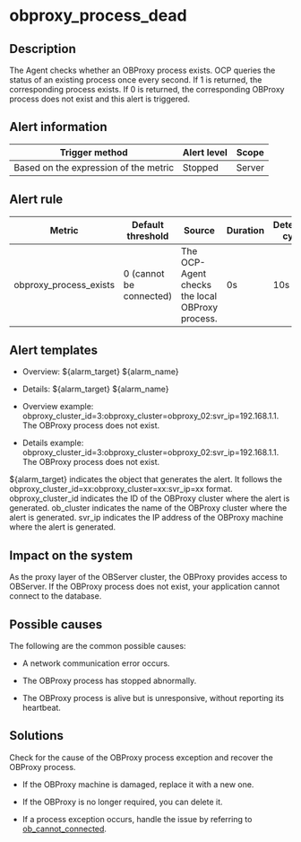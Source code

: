 obproxy_process_dead 
=========================================



Description 
--------------------------------

The Agent checks whether an OBProxy process exists. OCP queries the status of an existing process once every second. If 1 is returned, the corresponding process exists. If 0 is returned, the corresponding OBProxy process does not exist and this alert is triggered.

Alert information 
--------------------------------------



|            Trigger method             | Alert level | Scope  |
|---------------------------------------|-------------|--------|
| Based on the expression of the metric | Stopped     | Server |



Alert rule 
-------------------------------



|         Metric         |    Default threshold    |                     Source                      | Duration | Detection cycle | Elimination cycle |
|------------------------|-------------------------|-------------------------------------------------|----------|-----------------|-------------------|
| obproxy_process_exists | 0 (cannot be connected) | The OCP-Agent checks the local OBProxy process. | 0s       | 10s             | 5 min             |



Alert templates 
------------------------------------

* Overview: ${alarm_target} ${alarm_name}

  

* Details: ${alarm_target} ${alarm_name}

  

* Overview example: obproxy_cluster_id=3:obproxy_cluster=obproxy_02:svr_ip=192.168.1.1. The OBProxy process does not exist.

  

* Details example: obproxy_cluster_id=3:obproxy_cluster=obproxy_02:svr_ip=192.168.1.1. The OBProxy process does not exist.

  




${alarm_target} indicates the object that generates the alert. It follows the obproxy_cluster_id=xx:obproxy_cluster=xx:svr_ip=xx format. obproxy_cluster_id indicates the ID of the OBProxy cluster where the alert is generated. ob_cluster indicates the name of the OBProxy cluster where the alert is generated. svr_ip indicates the IP address of the OBProxy machine where the alert is generated.

Impact on the system 
-----------------------------------------

As the proxy layer of the OBServer cluster, the OBProxy provides access to OBServer. If the OBProxy process does not exist, your application cannot connect to the database.

Possible causes 
------------------------------------

The following are the common possible causes:

* A network communication error occurs.

  

* The OBProxy process has stopped abnormally.

  

* The OBProxy process is alive but is unresponsive, without reporting its heartbeat.

  




Solutions 
------------------------------

Check for the cause of the OBProxy process exception and recover the OBProxy process. 

* If the OBProxy machine is damaged, replace it with a new one.

  

* If the OBProxy is no longer required, you can delete it.

  

* If a process exception occurs, handle the issue by referring to [ob_cannot_connected](/en-US/4.alarm-reference/2.ob-alert/1.ob_cannot_connected-observer-cannot-be-connected.md).

  



